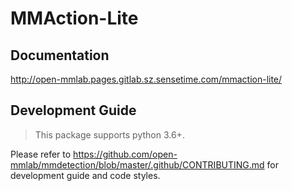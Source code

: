 # MMAction-Lite

## Documentation

http://open-mmlab.pages.gitlab.sz.sensetime.com/mmaction-lite/

## Development Guide

> This package supports python 3.6+.

Please refer to https://github.com/open-mmlab/mmdetection/blob/master/.github/CONTRIBUTING.md for development guide and code styles.
